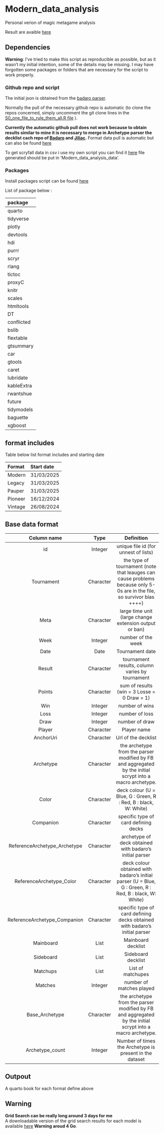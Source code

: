 # Modern_data_analysis

Personal verion of magic metagame analysis

Result are avaible [here](https://mtg-modern.serveur-du-placard.xyz/)

## Dependencies

**Warning**: I’ve tried to make this script as reproducible as possible,
but as it wasn’t my initial intention, some of the details may be
missing. I may have forgotten some packages or folders that are
necessary for the script to work properly.

### Github repo and script

The initial json is obtained from the [badaro
parser](https://github.com/Badaro/MTGOArchetypeParser).

Normally the pull of the necessary github repo is automatic (to clone
the repos concerned, simply uncomment the git clone lines in the
[S0_one_file_to_rule_them_all.R file](./S0_one_file_to_rule_them_all.R)
).

**Currently the automatic github pull does not work because to obtain
results similar to mine it is necessary to merge in Archetype parser the
decklist cach repo of
[Badaro](https://github.com/Badaro/MTGODecklistCache) and
[Jiliac](https://github.com/Jiliac/MTGODecklistCache/).** Format data
pull is automatic but can also be found
[here](https://github.com/Badaro/MTGOFormatData)

To get scryfall data in csv i use my own script you can find it
[here](https://github.com/fbettega/fetch_scryfall_data_to_csv) file
generated should be put in ’Modern_data_analysis\_data’.

### Packages

Install packages script can be found
[here](../sources/S3_install_packages.R)

List of package below :

| package    |
|:-----------|
| quarto     |
| tidyverse  |
| plotly     |
| devtools   |
| hdi        |
| purrr      |
| scryr      |
| rlang      |
| tictoc     |
| proxyC     |
| knitr      |
| scales     |
| htmltools  |
| DT         |
| conflicted |
| bslib      |
| flextable  |
| gtsummary  |
| car        |
| gtools     |
| caret      |
| lubridate  |
| kableExtra |
| rwantshue  |
| future     |
| tidymodels |
| baguette   |
| xgboost    |

## format includes

Table below list format includes and starting date

| Format  | Start date |
|:--------|:-----------|
| Modern  | 31/03/2025 |
| Legacy  | 31/03/2025 |
| Pauper  | 31/03/2025 |
| Pioneer | 16/12/2024 |
| Vintage | 26/08/2024 |

## Base data format

| Column name | Type | Definition |
|:--:|:--:|:--:|
| id | Integer | unique file id (for unnest of lists) |
| Tournament | Character | the type of tournament (note that leauges can cause problems because only 5-0s are in the file, so survivor bias ++++) |
| Meta | Character | large time unit (large change extension output or ban) |
| Week | Integer | number of the week |
| Date | Date | Tournament date |
| Result | Character | tournament results, column varies by tournament |
| Points | Character | sum of results (win = 3 Losse = 0 Draw = 1) |
| Win | Integer | number of wins |
| Loss | Integer | number of loss |
| Draw | Integer | number of draw |
| Player | Character | Player name |
| AnchorUri | Character | Url of the decklist |
| Archetype | Character | the archetype from the parser modified by FB and aggregated by the initial scrypt into a macro archetype. |
| Color | Character | deck colour (U = Blue, G : Green, R : Red, B : black, W: White) |
| Companion | Character | specific type of card defining decks |
| ReferenceArchetype_Archetype | Character | archetype of deck obtained with badaro’s initial parser |
| ReferenceArchetype_Color | Character | deck colour obtained with badaro’s initial parser (U = Blue, G : Green, R : Red, B : black, W: White) |
| ReferenceArchetype_Companion | Character | specific type of card defining decks obtained with badaro’s initial parser |
| Mainboard | List | Mainboard decklist |
| Sideboard | List | Sideboard decklist |
| Matchups | List | List of matchupes |
| Matches | Integer | number of matches played |
| Base_Archetype | Character | the archetype from the parser modified by FB and aggregated by the initial scrypt into a macro archetype. |
| Archetype_count | Integer | Number of times the Archetype is present in the dataset |

## Outpout

A quarto book for each format define above

## Warning

**Grid Search can be really long around 3 days for me**  
A downloadable version of the grid search results for each model is
available
[here](https://mtg-modern.serveur-du-placard.xyz/grid_dl/grid.zip)
**Warning aroud 4 Go**.
